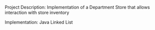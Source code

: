 Project Description: Implementation of a Department Store that allows interaction with store inventory

Implementation: Java Linked List
